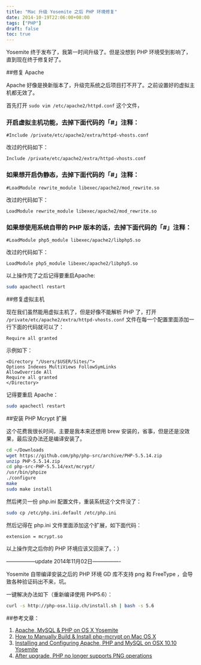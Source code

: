 ```yaml
---
title: "Mac 升级 Yosemite 之后 PHP 环境修复"
date: 2014-10-19T22:06:00+08:00
tags: ["PHP"] 
draft: false
toc: true
---
```

Yosemite 终于发布了，我第一时间升级了。但是没想到 PHP 环境受到影响了，直到现在终于修复好了。

##修复 Apache

Apache 好像是换新版本了，升级完系统之后项目打不开了。之前设置好的虚拟主机都无效了。

首先打开 `sudo vim /etc/apache2/httpd.conf`  这个文件，

### 开启虚拟主机功能，去掉下面代码的「#」注释：

```
#Include /private/etc/apache2/extra/httpd-vhosts.conf
```
改过的代码如下：

```
Include /private/etc/apache2/extra/httpd-vhosts.conf
```

### 如果想开启伪静态，去掉下面代码的「#」注释：

```
#LoadModule rewrite_module libexec/apache2/mod_rewrite.so
```
改过的代码如下：

```
LoadModule rewrite_module libexec/apache2/mod_rewrite.so
```
### 如果想使用系统自带的 PHP 版本的话，去掉下面代码的「#」注释：

```
#LoadModule php5_module libexec/apache2/libphp5.so
```
改过的代码如下：

```
LoadModule php5_module libexec/apache2/libphp5.so
```

以上操作完了之后记得要重启Apache:

```sh
sudo apachectl restart
```

##修复虚拟主机
<!--more-->
现在我们虽然能用虚拟主机了，但是好像不能解析 PHP 了，打开 `/private/etc/apache2/extra/httpd-vhosts.conf` 文件在每一个配置里面添加一行下面的代码就可以了：

`Require all granted`

示例如下：

```
<Directory "/Users/$USER/Sites/">
Options Indexes MultiViews FollowSymLinks
AllowOverride All
Require all granted
</Directory>
```
记得要重启 Apache：

```sh
sudo apachectl restart
```
##安装 PHP Mcrypt 扩展

这个花费我很长时间，主要是我本来还想用 brew 安装的，省事，但是还是没效果，最后没办法还是编译安装了。

```sh
cd ~/Downloads
wget https://github.com/php/php-src/archive/PHP-5.5.14.zip
unzip PHP-5.5.14.zip
cd php-src-PHP-5.5.14/ext/mcrypt/
/usr/bin/phpize
./configure
make
sudo make install
```
然后拷贝一份 php.ini 配置文件，重装系统这个文件没了：

```sh
sudo cp /etc/php.ini.default /etc/php.ini
```
然后记得在 php.ini 文件里面添加这个扩展，如下面代码：

```
extension = mcrypt.so
```



以上操作完之后你的 PHP 环境应该又回来了。：）

—————–update 2014年11月02日—————-

Yosemite 自带编译安装之后的 PHP 环境 GD 库不支持 png 和 FreeType ，会导致各种验证码出不来，坑。

一键解决办法如下（重新编译使用 PHP5.6）：

```sh
curl -s http://php-osx.liip.ch/install.sh | bash -s 5.6
```

##参考文章：

1. [Apache, MySQL & PHP on OS X Yosemite](http://tobschall.de/2014/08/04/yosemite-mamp/)
2. [How to Manually Build & Install php-mcrypt on Mac OS X](http://digitizor.com/2014/06/29/build-install-php-mcrypt-mac-os-x-manually/)
3. [Installing and Configuring Apache, PHP and MySQL on OSX 10.10 Yosemite](http://www.pixelfolio.co.uk/blog/installing_and_configuring_apache_php_mysql_on_yosemite)
4. [After upgrade, PHP no longer supports PNG operations](http://stackoverflow.com/questions/26443242/after-upgrade-php-no-longer-supports-png-operations)